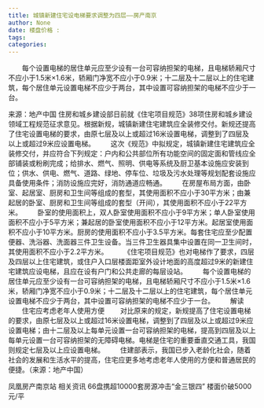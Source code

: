 ```yaml
---
title: 城镇新建住宅设电梯要求调整为四层——房产南京
author: None
date: 楼盘价格 : 
tags: 
categories: 
---
```

  每个设置电梯的居住单元应至少设有一台可容纳担架的电梯，且电梯轿厢尺寸不应小于1.5米×1.6米，轿厢门净宽不应小于0.9米；十二层及十二层以上的住宅建筑，每个居住单元设置电梯不应少于两台，其中设置可容纳担架的电梯不应少于一台。
<!-- more -->
来源：地产中国
住房和城乡建设部日前就《住宅项目规范》38项住房和城乡建设领域工程规范征求意见。根据新规，城镇新建住宅建筑应全装修交付。新规还提高了住宅设置电梯的要求，由原七层及以上或超过16米设置电梯，调整到了四层及以上或超过9米应设置电梯。
  这次《规范》中拟规定，城镇新建住宅建筑应全装修交付，并应符合下列规定：户内和公共部位所有功能空间的固定面和管线应全部铺装或粉刷完成；给排水、燃气、照明、供电等系统及厨卫基本设施应安装到位；供水、供电、燃气、道路、绿地、停车位、垃圾及污水处理等规划配套设施应具备使用条件；消防设施应完好，消防通道应畅通。
  在房屋布局方面，由卧室、起居室、厨房和卫生间等组成的套型，其使用面积不应小于30平方米；由兼起居的卧室、厨房和卫生间等组成的套型（开间），其使用面积不应小于22平方米。
  卧室的使用面积上，双人卧室使用面积不应小于9平方米；单人卧室使用面积不应小于5平方米；兼起居的卧室使用面积不应小于12平方米。起居室使用面积不应小于10平方米。厨房的使用面积不应小于3.5平方米。每套住宅应至少配置便器、洗浴器、洗面器三件卫生设备。当三件卫生器具集中设置在同一卫生间时，其使用面积不应小于2.2平方米。
  《住宅项目规范》也对电梯作了要求，四层及四层以上住宅建筑，或住户入口层楼面距室外设计地面的高度超过9米的新建住宅建筑应设电梯，且应在设有户门和公共走廊的每层设站。
  每个设置电梯的居住单元应至少设有一台可容纳担架的电梯，且电梯轿厢尺寸不应小于1.5米×1.6米，轿厢门净宽不应小于0.9米；十二层及十二层以上的住宅建筑，每个居住单元设置电梯不应少于两台，其中设置可容纳担架的电梯不应少于一台。
  解读
  住宅应考虑老年人使用方便
  对比原来的规定，新规提高了住宅设置电梯的要求，由原七层及以上或超过16米设置电梯，调整到了四层及以上或超过9米应设置电梯；由十二层及以上每单元设置一台可容纳担架的电梯，提高到四层及以上每单元设置一台可容纳担架的无障碍电梯。电梯是住宅的重要垂直交通工具，我国则规定七层及以上应设置电梯。
  住建部表示，我国已步入老龄化社会，随着社会的发展和生活水平的提高，住宅应更多地考虑老年人使用的方便和普通居民的便捷。（来源：地产中国）
                        
                        
                        
                        
                                        
                    
                    
                
                    
                    
                    
                
                    
                
凤凰房产南京站
相关资讯
66盘携超10000套房源冲击“金三银四”
楼面价破5000元/平
	                        
	                    
	                        
	                    
